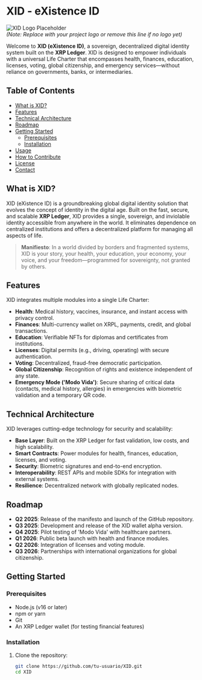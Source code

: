 # XID - eXistence ID

![XID Logo Placeholder](https://via.placeholder.com/150)  
*(Note: Replace with your project logo or remove this line if no logo yet)*

Welcome to **XID (eXistence ID)**, a sovereign, decentralized digital identity system built on the **XRP Ledger**. XID is designed to empower individuals with a universal Life Charter that encompasses health, finances, education, licenses, voting, global citizenship, and emergency services—without reliance on governments, banks, or intermediaries.

## Table of Contents
- [What is XID?](#what-is-xid)
- [Features](#features)
- [Technical Architecture](#technical-architecture)
- [Roadmap](#roadmap)
- [Getting Started](#getting-started)
  - [Prerequisites](#prerequisites)
  - [Installation](#installation)
- [Usage](#usage)
- [How to Contribute](#how-to-contribute)
- [License](#license)
- [Contact](#contact)

## What is XID?

XID (eXistence ID) is a groundbreaking global digital identity solution that evolves the concept of identity in the digital age. Built on the fast, secure, and scalable **XRP Ledger**, XID provides a single, sovereign, and inviolable identity accessible from anywhere in the world. It eliminates dependence on centralized institutions and offers a decentralized platform for managing all aspects of life.

> **Manifiesto**: In a world divided by borders and fragmented systems, XID is your story, your health, your education, your economy, your voice, and your freedom—programmed for sovereignty, not granted by others.

## Features

XID integrates multiple modules into a single Life Charter:
- **Health**: Medical history, vaccines, insurance, and instant access with privacy control.
- **Finances**: Multi-currency wallet on XRPL, payments, credit, and global transactions.
- **Education**: Verifiable NFTs for diplomas and certificates from institutions.
- **Licenses**: Digital permits (e.g., driving, operating) with secure authentication.
- **Voting**: Decentralized, fraud-free democratic participation.
- **Global Citizenship**: Recognition of rights and existence independent of any state.
- **Emergency Mode ('Modo Vida')**: Secure sharing of critical data (contacts, medical history, allergies) in emergencies with biometric validation and a temporary QR code.

## Technical Architecture

XID leverages cutting-edge technology for security and scalability:
- **Base Layer**: Built on the XRP Ledger for fast validation, low costs, and high scalability.
- **Smart Contracts**: Power modules for health, finances, education, licenses, and voting.
- **Security**: Biometric signatures and end-to-end encryption.
- **Interoperability**: REST APIs and mobile SDKs for integration with external systems.
- **Resilience**: Decentralized network with globally replicated nodes.

## Roadmap

- **Q2 2025**: Release of the manifesto and launch of the GitHub repository.
- **Q3 2025**: Development and release of the XID wallet alpha version.
- **Q4 2025**: Pilot testing of 'Modo Vida' with healthcare partners.
- **Q1 2026**: Public beta launch with health and finance modules.
- **Q2 2026**: Integration of licenses and voting module.
- **Q3 2026**: Partnerships with international organizations for global citizenship.

## Getting Started

### Prerequisites
- Node.js (v16 or later)
- npm or yarn
- Git
- An XRP Ledger wallet (for testing financial features)

### Installation
1. Clone the repository:
   ```bash
   git clone https://github.com/tu-usuario/XID.git
   cd XID
